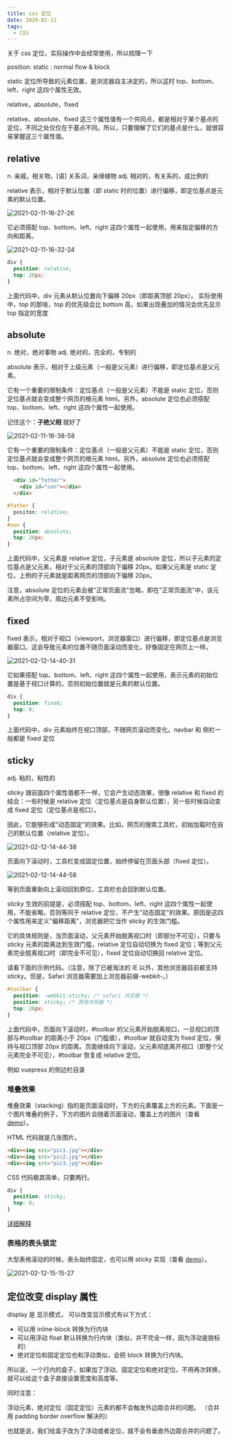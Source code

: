 ```yaml
---
title: css 定位
date: 2020-02-11
tags:
  - CSS
---
```


关于 css 定位，实际操作中会经常使用，所以梳理一下

position: static : normal flow & block

static 定位所导致的元素位置，是浏览器自主决定的，所以这时 top、bottom、left、right 这四个属性无效。

relative，absolute，fixed

relative、absolute、fixed 这三个属性值有一个共同点，都是相对于某个基点的定位，不同之处仅仅在于基点不同。所以，只要理解了它们的基点是什么，就很容易掌握这三个属性值。

## relative

n. 亲戚，相关物，[语] 关系词，亲缘植物
adj. 相对的，有关系的，成比例的

relative 表示，相对于默认位置（即 static 时的位置）进行偏移，即定位基点是元素的默认位置。

![2021-02-11-16-27-26](https://raw.githubusercontent.com/fengwei2002/Pictures_02/master/img/2021-02-11-16-27-26.png)

它必须搭配 top、bottom、left、right 这四个属性一起使用，用来指定偏移的方向和距离。

![2021-02-11-16-32-24](https://raw.githubusercontent.com/fengwei2002/Pictures_02/master/img/2021-02-11-16-32-24.png)

``` css
div {
  position: relative;
  top: 20px;
}
```

上面代码中，div 元素从默认位置向下偏移 20px（即距离顶部 20px）。
实际使用中，top 的那啥，top 的优先级会比 bottom 高，如果出现叠加的情况会优先显示 top 指定的宽度

## absolute

n. 绝对，绝对事物
adj. 绝对的，完全的，专制的

absolute 表示，相对于上级元素（一般是父元素）进行偏移，即定位基点是父元素。

它有一个重要的限制条件：定位基点（一般是父元素）不能是 static 定位，否则定位基点就会变成整个网页的根元素 html。另外，absolute 定位也必须搭配 top、bottom、left、right 这四个属性一起使用。

记住这个：**子绝父相** 就好了

![2021-02-11-16-38-58](https://raw.githubusercontent.com/fengwei2002/Pictures_02/master/img/2021-02-11-16-38-58.png)

它有一个重要的限制条件：定位基点（一般是父元素）不能是 static 定位，否则定位基点就会变成整个网页的根元素 html。另外，absolute 定位也必须搭配 top、bottom、left、right 这四个属性一起使用。

``` html
  <div id="father">
    <div id="son"></div>
  </div>

```

```css
#father {
  positon: relative;
}
#son {
  position: absolute;
  top: 20px;
}
```
上面代码中，父元素是 relative 定位，子元素是 absolute 定位，所以子元素的定位基点是父元素，相对于父元素的顶部向下偏移 20px。如果父元素是 static 定位，上例的子元素就是距离网页的顶部向下偏移 20px。

注意，absolute 定位的元素会被"正常页面流"忽略，即在"正常页面流"中，该元素所占空间为零，周边元素不受影响。

## fixed

fixed 表示，相对于视口（viewport，浏览器窗口）进行偏移，即定位基点是浏览器窗口。这会导致元素的位置不随页面滚动而变化，好像固定在网页上一样。

![2021-02-12-14-40-31](https://raw.githubusercontent.com/fengwei2002/Pictures_02/master/img/2021-02-12-14-40-31.png)

它如果搭配 top、bottom、left、right 这四个属性一起使用，表示元素的初始位置是基于视口计算的，否则初始位置就是元素的默认位置。

``` css
div {
  position: fixed;
  top: 0;
}
```
上面代码中，div 元素始终在视口顶部，不随网页滚动而变化。navbar 和 侧栏一般都是 fixed 定位

## sticky

adj. 粘的，粘性的

sticky 跟前面四个属性值都不一样，它会产生动态效果，很像 relative 和 fixed 的结合：一些时候是 relative 定位（定位基点是自身默认位置），另一些时候自动变成 fixed 定位（定位基点是视口）。

因此，它能够形成"动态固定"的效果。比如，网页的搜索工具栏，初始加载时在自己的默认位置（relative 定位）。

![2021-02-12-14-44-38](https://raw.githubusercontent.com/fengwei2002/Pictures_02/master/img/2021-02-12-14-44-38.png)

页面向下滚动时，工具栏变成固定位置，始终停留在页面头部（fixed 定位）。

![2021-02-12-14-44-58](https://raw.githubusercontent.com/fengwei2002/Pictures_02/master/img/2021-02-12-14-44-58.png)

等到页面重新向上滚动回到原位，工具栏也会回到默认位置。

sticky 生效的前提是，必须搭配 top、bottom、left、right 这四个属性一起使用，不能省略，否则等同于 relative 定位，不产生"动态固定"的效果。原因是这四个属性用来定义"偏移距离"，浏览器把它当作 sticky 的生效门槛。

它的具体规则是，当页面滚动，父元素开始脱离视口时（即部分不可见），只要与 sticky 元素的距离达到生效门槛，relative 定位自动切换为 fixed 定位；等到父元素完全脱离视口时（即完全不可见），fixed 定位自动切换回 relative 定位。

请看下面的示例代码。（注意，除了已被淘汰的 IE 以外，其他浏览器目前都支持 sticky。但是，Safari 浏览器需要加上浏览器前缀-webkit-。）

``` css
#toolbar {
  position: -webkit-sticky; /* safari 浏览器 */
  position: sticky; /* 其他浏览器 */
  top: 20px;
}
```

上面代码中，页面向下滚动时，#toolbar 的父元素开始脱离视口，一旦视口的顶部与#toolbar 的距离小于 20px（门槛值），#toolbar 就自动变为 fixed 定位，保持与视口顶部 20px 的距离。页面继续向下滚动，父元素彻底离开视口（即整个父元素完全不可见），#toolbar 恢复成 relative 定位。

例如 vuepress 的侧边栏目录

### 堆叠效果

堆叠效果（stacking）指的是页面滚动时，下方的元素覆盖上方的元素。下面是一个图片堆叠的例子，下方的图片会随着页面滚动，覆盖上方的图片（查看 [demo](https://jsbin.com/fegiqoquki/edit?html,css,output)）。

HTML 代码就是几张图片。

``` html
<div><img src="pic1.jpg"></div>
<div><img src="pic2.jpg"></div>
<div><img src="pic3.jpg"></div>
```

CSS 代码极其简单，只要两行。

``` css
div {
  position: sticky;
  top: 0;
}
```

[详细解释](https://dev.to/vinceumo/slide-stacking-effect-using-position-sticky-91f)

###  表格的表头锁定

大型表格滚动的时候，表头始终固定，也可以用 sticky 实现（查看 [demo](https://jsbin.com/decemanohe/edit?html,css,output)）。

![2021-02-12-15-15-27](https://raw.githubusercontent.com/fengwei2002/Pictures_02/master/img/2021-02-12-15-15-27.png)

## 定位改变 display 属性

display 是 显示模式， 可以改变显示模式有以下方式：
- 可以用 inline-block 转换为行内块
- 可以用浮动 float 默认转换为行内块（类似，并不完全一样，因为浮动是脱标的）
- 绝对定位和固定定位也和浮动类似，会把 block 转换为行内块。

所以说，一个行内的盒子，如果加了浮动、固定定位和绝对定位，不用再次转换，就可以给这个盒子直接设置宽度和高度等。

同时注意：

浮动元素、绝对定位（固定定位）元素的都不会触发外边距合并的问题。 （合并用 padding border overflow 解决的）

也就是说，我们给盒子改为了浮动或者定位，就不会有垂直外边距合并的问题了。